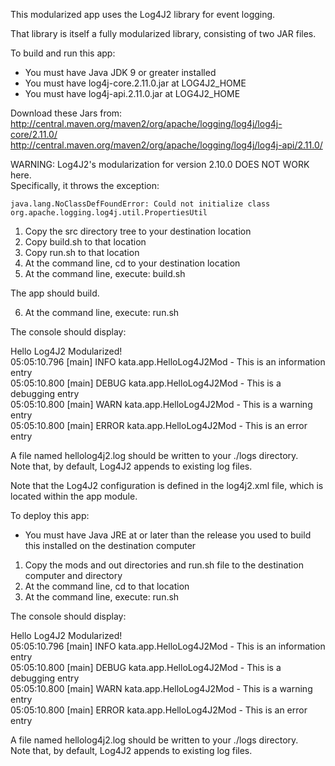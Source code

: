 This modularized app uses the Log4J2 library for event logging.

That library is itself a fully modularized library, consisting of two JAR files.

To build and run this app:

- You must have Java JDK 9 or greater installed
- You must have log4j-core.2.11.0.jar at LOG4J2_HOME
- You must have log4j-api.2.11.0.jar at LOG4J2_HOME

Download these Jars from:  
http://central.maven.org/maven2/org/apache/logging/log4j/log4j-core/2.11.0/  
http://central.maven.org/maven2/org/apache/logging/log4j/log4j-api/2.11.0/  

WARNING: Log4J2's modularization for version 2.10.0 DOES NOT WORK here.  
Specifically, it throws the exception:
```
java.lang.NoClassDefFoundError: Could not initialize class org.apache.logging.log4j.util.PropertiesUtil
```
1. Copy the src directory tree to your destination location
2. Copy build.sh to that location
3. Copy run.sh to that location
4. At the command line, cd to your destination location
5. At the command line, execute: build.sh

The app should build.

6. At the command line, execute: run.sh

The console should display:

Hello Log4J2 Modularized!  
05:05:10.796 [main] INFO  kata.app.HelloLog4J2Mod - This is an information entry  
05:05:10.800 [main] DEBUG kata.app.HelloLog4J2Mod - This is a debugging entry  
05:05:10.800 [main] WARN  kata.app.HelloLog4J2Mod - This is a warning entry  
05:05:10.800 [main] ERROR kata.app.HelloLog4J2Mod - This is an error entry  

A file named hellolog4j2.log should be written to your ./logs directory.  
Note that, by default, Log4J2 appends to existing log files.

Note that the Log4J2 configuration is defined in the log4j2.xml file,
which is located within the app module.

To deploy this app:

- You must have Java JRE at or later than the release you used to build this installed on the destination computer

1. Copy the mods and out directories and run.sh file to the destination computer and directory
2. At the command line, cd to that location
2. At the command line, execute: run.sh

The console should display:

Hello Log4J2 Modularized!  
05:05:10.796 [main] INFO  kata.app.HelloLog4J2Mod - This is an information entry  
05:05:10.800 [main] DEBUG kata.app.HelloLog4J2Mod - This is a debugging entry  
05:05:10.800 [main] WARN  kata.app.HelloLog4J2Mod - This is a warning entry  
05:05:10.800 [main] ERROR kata.app.HelloLog4J2Mod - This is an error entry  

A file named hellolog4j2.log should be written to your ./logs directory.  
Note that, by default, Log4J2 appends to existing log files.
